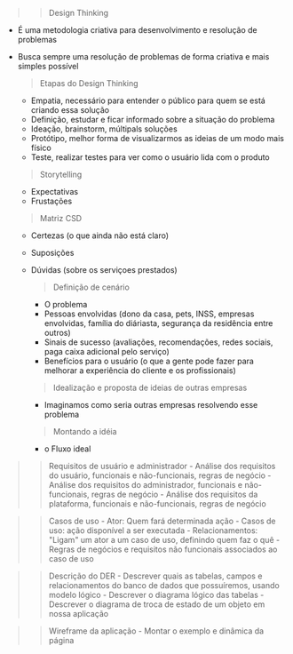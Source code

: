 >> Design Thinking
- É uma metodologia criativa para desenvolvimento e resolução de problemas
- Busca sempre uma resolução de problemas de forma criativa e mais simples possível

    > Etapas do Design Thinking
    - Empatia, necessário para entender o público para quem se está criando essa solução
    - Definição, estudar e ficar informado sobre a situação do problema
    - Ideação, brainstorm, múltipals soluções
    - Protótipo, melhor forma de visualizarmos as ideias de um modo mais físico
    - Teste, realizar testes para ver como o usuário lida com o produto

    > Storytelling
    - Expectativas
    - Frustações

    > Matriz CSD
    - Certezas (o que ainda não está claro)
    - Suposições
    - Dúvidas (sobre os serviçoes prestados)

        > Definição de cenário
        - O problema
        - Pessoas envolvidas (dono da casa, pets, INSS, empresas envolvidas, família do diáriasta, segurança da residência entre outros)
        - Sinais de sucesso (avaliações, recomendações, redes sociais, paga caixa adicional pelo serviço)
        - Benefícios para o usuário (o que a gente pode fazer para melhorar a experiência do cliente e os profissionais)

        > Idealização e proposta de ideias de outras empresas
        - Imaginamos como seria outras empresas resolvendo esse problema

        > Montando a idéia
        - o Fluxo ideal

>> Requisitos de usuário e administrador
    - Análise dos requisitos do usuário, funcionais e não-funcionais, regras de negócio
    - Análise dos requisitos do administrador, funcionais e não-funcionais, regras de negócio
    - Análise dos requisitos da plataforma, funcionais e não-funcionais, regras de negócio

>> Casos de uso
    - Ator: Quem fará determinada ação
    - Casos de uso: ação disponível a ser executada
    - Relacionamentos: "Ligam" um ator a um caso de uso, definindo quem faz o quê
    - Regras de negócios e requisitos não funcionais associados ao caso de uso

>> Descrição do DER
    - Descrever quais as tabelas, campos e relacionamentos do banco de dados que possuíremos, usando modelo lógico
    - Descrever o diagrama lógico das tabelas
    - Descrever o diagrama de troca de estado de um objeto em nossa aplicação

>> Wireframe da aplicação
    - Montar o exemplo e dinâmica da página
